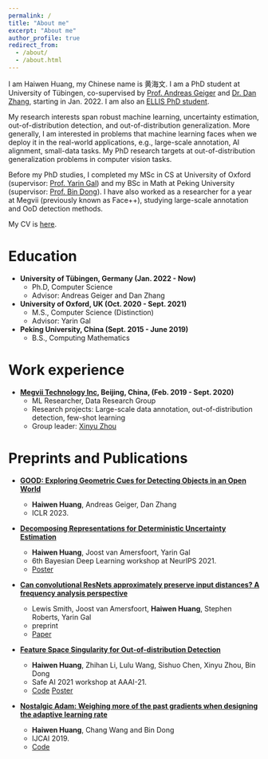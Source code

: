 ```yaml
---
permalink: /
title: "About me"
excerpt: "About me"
author_profile: true
redirect_from: 
  - /about/
  - /about.html
---
```


I am Haiwen Huang, my Chinese name is 黄海文. I am a PhD student at University of Tübingen, co-supervised by [Prof. Andreas Geiger](http://www.cvlibs.net/) and [Dr. Dan Zhang](https://www.bosch-ai.com/research/researcher-pages/t_overviewpage_133.html), starting in Jan. 2022. I am also an [ELLIS PhD student](https://ellis.eu/phd-postdoc).

My research interests span robust machine learning, uncertainty estimation, out-of-distribution detection, and out-of-distribution generalization. More generally, I am interested in problems that machine learning faces when we deploy it in the real-world applications, e.g., large-scale annotation, AI alignment, small-data tasks. My PhD research targets at out-of-distribution generalization problems in computer vision tasks.

Before my PhD studies, I completed my MSc in CS at University of Oxford (supervisor: [Prof. Yarin Gal](http://www.cs.ox.ac.uk/people/yarin.gal/website/)) and my BSc in Math at Peking University (supervisor: [Prof. Bin Dong](https://bicmr.pku.edu.cn/~dongbin/)). I have also worked as a researcher for a year at Megvii (previously known as Face++), studying large-scale annotation and OoD detection methods.

My CV is [here](https://andrehuang.github.io/files/CV.pdf).

Education
======
* **University of Tübingen, Germany (Jan. 2022 - Now)**
	* Ph.D, Computer Science
	* Advisor: Andreas Geiger and Dan Zhang
* **University of Oxford, UK (Oct. 2020 - Sept. 2021)**
	* M.S., Computer Science (Distinction)
	* Advisor: Yarin Gal
*  **Peking University, China (Sept. 2015 - June 2019)**
	* B.S., Computing Mathematics

Work experience
======
* **[Megvii Technology Inc](https://megvii.com/), Beijing, China, (Feb. 2019 - Sept. 2020)**
  * ML Researcher, Data Research Group
  * Research projects: Large-scale data annotation, out-of-distribution detection, few-shot learning
  * Group leader: [Xinyu Zhou](https://scholar.google.com/citations?user=Jv4LCj8AAAAJ&hl=en)

Preprints and Publications 
==
* **[GOOD: Exploring Geometric Cues for Detecting Objects in an Open World](https://arxiv.org/abs/2212.11720)**
  * **Haiwen Huang**, Andreas Geiger, Dan Zhang
  * ICLR 2023.

* **[Decomposing Representations for Deterministic Uncertainty Estimation](https://arxiv.org/abs/2112.00856)**
  * **Haiwen Huang**, Joost van Amersfoort, Yarin Gal
  * 6th Bayesian Deep Learning workshop at NeurIPS 2021. 
  * [Poster](https://andrehuang.github.io/files/decomp_poster.png)

* **[Can convolutional ResNets approximately preserve input distances? A frequency analysis perspective](https://arxiv.org/abs/2106.02469)**
  * Lewis Smith, Joost van Amersfoort, **Haiwen Huang**, Stephen Roberts, Yarin Gal
  * preprint
  * [Paper](https://arxiv.org/abs/2106.02469)

* **[Feature Space Singularity for Out-of-distribution Detection](https://arxiv.org/abs/2011.14654)**
  * **Haiwen Huang**, Zhihan Li, Lulu Wang, Sishuo Chen, Xinyu Zhou, Bin Dong
  * Safe AI 2021 workshop at AAAI-21. 
  * [Code](https://github.com/megvii-research/FSSD_OoD_Detection) [Poster](https://andrehuang.github.io/files/fssd-poster.pdf)

* **[Nostalgic Adam: Weighing more of the past gradients when designing the adaptive learning rate](http://bicmr.pku.edu.cn/~dongbin/Publications/NosAdam.pdf)**
  * **Haiwen Huang**, Chang Wang and Bin Dong
  * IJCAI 2019. 
  * [Code](https://github.com/andrehuang/NostalgicAdam-NosAdam) 
